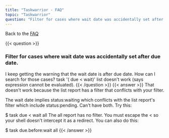 ```yaml
---
title: "Taskwarrior - FAQ"
topic: "Taskwarrior"
question: "Filter for cases where wait date was accidentally set after due date."
---
```


Back to the [FAQ](/support/faq)

{{< question >}}
### Filter for cases where wait date was accidentally set after due date.

I keep getting the warning that the wait date is after due date. How can I search for those cases? task '( due < wait)' list doesn't work (says expression cannot be evaluated).
{{< /question >}}
{{< answer >}}
That doesn't work because the list report has a filter that conflicts with your filter.

The wait date implies status:waiting which conflicts with the list report's filter which include status:pending.
Can't have both.
Try this:

$ task due \< wait all
The all report has no filter.
You must escape the < so your shell doesn't intercept it as a redirect. You can also do this:

$ task due.before:wait all
{{< /answer >}}
